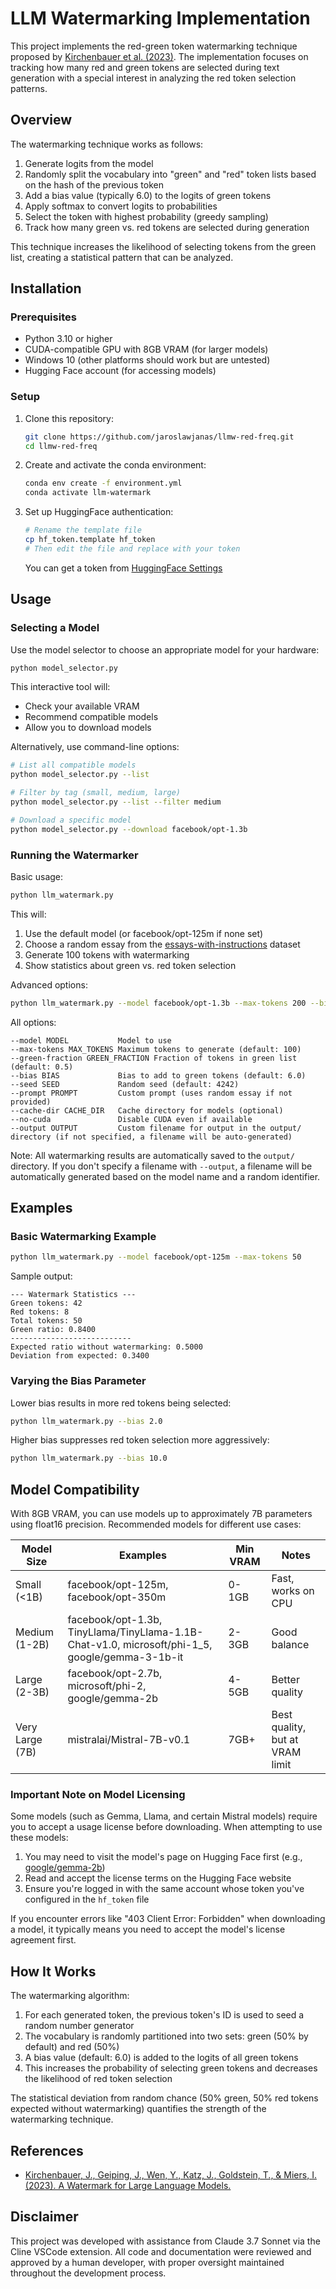 # LLM Watermarking Implementation

This project implements the red-green token watermarking technique proposed by [Kirchenbauer et al. (2023)](https://arxiv.org/abs/2301.10226). The implementation focuses on tracking how many red and green tokens are selected during text generation with a special interest in analyzing the red token selection patterns.

## Overview

The watermarking technique works as follows:

1. Generate logits from the model
2. Randomly split the vocabulary into "green" and "red" token lists based on the hash of the previous token
3. Add a bias value (typically 6.0) to the logits of green tokens
4. Apply softmax to convert logits to probabilities
5. Select the token with highest probability (greedy sampling)
6. Track how many green vs. red tokens are selected during generation

This technique increases the likelihood of selecting tokens from the green list, creating a statistical pattern that can be analyzed.

## Installation

### Prerequisites

- Python 3.10 or higher
- CUDA-compatible GPU with 8GB VRAM (for larger models)
- Windows 10 (other platforms should work but are untested)
- Hugging Face account (for accessing models)

### Setup

1. Clone this repository:
   ```bash
   git clone https://github.com/jaroslawjanas/llmw-red-freq.git
   cd llmw-red-freq
   ```

2. Create and activate the conda environment:
   ```bash
   conda env create -f environment.yml
   conda activate llm-watermark
   ```

3. Set up HuggingFace authentication:
   ```bash
   # Rename the template file
   cp hf_token.template hf_token
   # Then edit the file and replace with your token
   ```
   You can get a token from [HuggingFace Settings](https://huggingface.co/settings/tokens)

## Usage

### Selecting a Model

Use the model selector to choose an appropriate model for your hardware:

```bash
python model_selector.py
```

This interactive tool will:
- Check your available VRAM
- Recommend compatible models
- Allow you to download models

Alternatively, use command-line options:

```bash
# List all compatible models
python model_selector.py --list

# Filter by tag (small, medium, large)
python model_selector.py --list --filter medium

# Download a specific model
python model_selector.py --download facebook/opt-1.3b
```

### Running the Watermarker

Basic usage:

```bash
python llm_watermark.py
```

This will:
1. Use the default model (or facebook/opt-125m if none set)
2. Choose a random essay from the [essays-with-instructions](https://huggingface.co/datasets/ChristophSchuhmann/essays-with-instructions) dataset
3. Generate 100 tokens with watermarking
4. Show statistics about green vs. red token selection

Advanced options:

```bash
python llm_watermark.py --model facebook/opt-1.3b --max-tokens 200 --bias 8.0 --prompt "Your custom prompt here"
```

All options:

```
--model MODEL           Model to use
--max-tokens MAX_TOKENS Maximum tokens to generate (default: 100)
--green-fraction GREEN_FRACTION Fraction of tokens in green list (default: 0.5)
--bias BIAS             Bias to add to green tokens (default: 6.0)
--seed SEED             Random seed (default: 4242)
--prompt PROMPT         Custom prompt (uses random essay if not provided)
--cache-dir CACHE_DIR   Cache directory for models (optional)
--no-cuda               Disable CUDA even if available
--output OUTPUT         Custom filename for output in the output/ directory (if not specified, a filename will be auto-generated)
```

Note: All watermarking results are automatically saved to the `output/` directory. If you don't specify a filename with `--output`, a filename will be automatically generated based on the model name and a random identifier.

## Examples

### Basic Watermarking Example

```bash
python llm_watermark.py --model facebook/opt-125m --max-tokens 50
```

Sample output:
```
--- Watermark Statistics ---
Green tokens: 42
Red tokens: 8
Total tokens: 50
Green ratio: 0.8400
---------------------------
Expected ratio without watermarking: 0.5000
Deviation from expected: 0.3400
```

### Varying the Bias Parameter

Lower bias results in more red tokens being selected:
```bash
python llm_watermark.py --bias 2.0
```

Higher bias suppresses red token selection more aggressively:
```bash
python llm_watermark.py --bias 10.0
```

## Model Compatibility

With 8GB VRAM, you can use models up to approximately 7B parameters using float16 precision. Recommended models for different use cases:

| Model Size | Examples | Min VRAM | Notes |
|------------|----------|----------|-------|
| Small (<1B) | facebook/opt-125m, facebook/opt-350m | 0-1GB | Fast, works on CPU |
| Medium (1-2B) | facebook/opt-1.3b, TinyLlama/TinyLlama-1.1B-Chat-v1.0, microsoft/phi-1_5, google/gemma-3-1b-it | 2-3GB | Good balance |
| Large (2-3B) | facebook/opt-2.7b, microsoft/phi-2, google/gemma-2b | 4-5GB | Better quality |
| Very Large (7B) | mistralai/Mistral-7B-v0.1 | 7GB+ | Best quality, but at VRAM limit |

### Important Note on Model Licensing

Some models (such as Gemma, Llama, and certain Mistral models) require you to accept a usage license before downloading. When attempting to use these models:

1. You may need to visit the model's page on Hugging Face first (e.g., [google/gemma-2b](https://huggingface.co/google/gemma-2b))
2. Read and accept the license terms on the Hugging Face website
3. Ensure you're logged in with the same account whose token you've configured in the `hf_token` file

If you encounter errors like "403 Client Error: Forbidden" when downloading a model, it typically means you need to accept the model's license agreement first.

## How It Works

The watermarking algorithm:

1. For each generated token, the previous token's ID is used to seed a random number generator
2. The vocabulary is randomly partitioned into two sets: green (50% by default) and red (50%)
3. A bias value (default: 6.0) is added to the logits of all green tokens
4. This increases the probability of selecting green tokens and decreases the likelihood of red token selection

The statistical deviation from random chance (50% green, 50% red tokens expected without watermarking) quantifies the strength of the watermarking technique.

## References

- [Kirchenbauer, J., Geiping, J., Wen, Y., Katz, J., Goldstein, T., & Miers, I. (2023). A Watermark for Large Language Models.](https://arxiv.org/abs/2301.10226)

## Disclaimer

This project was developed with assistance from Claude 3.7 Sonnet via the Cline VSCode extension. All code and documentation were reviewed and approved by a human developer, with proper oversight maintained throughout the development process.

